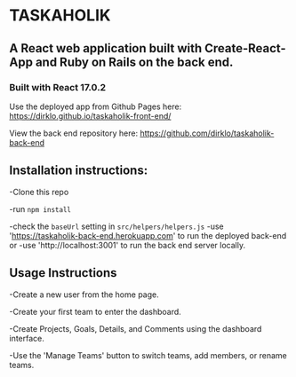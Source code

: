 # TASKAHOLIK

## A React web application built with Create-React-App and Ruby on Rails on the back end.

### Built with React 17.0.2

Use the deployed app from Github Pages here:
https://dirklo.github.io/taskaholik-front-end/

View the back end repository here:
https://github.com/dirklo/taskaholik-back-end

## Installation instructions:

-Clone this repo

-run `npm install`

-check the `baseUrl` setting in `src/helpers/helpers.js`
-use 'https://taskaholik-back-end.herokuapp.com' to run the deployed back-end or
-use 'http://localhost:3001' to run the back end server locally.

## Usage Instructions

-Create a new user from the home page.

-Create your first team to enter the dashboard.

-Create Projects, Goals, Details, and Comments using the dashboard interface.

-Use the 'Manage Teams' button to switch teams, add members, or rename teams.
